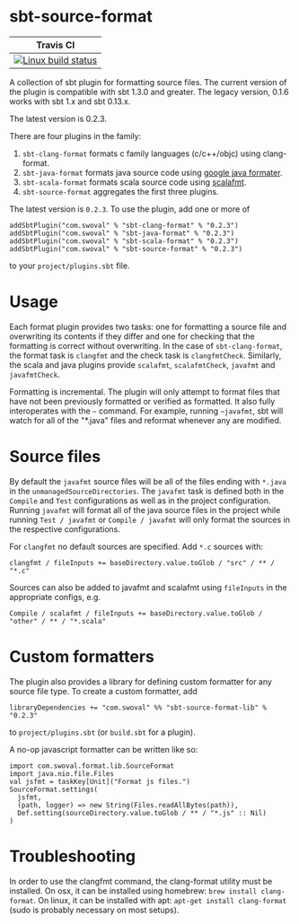 sbt-source-format
===

| Travis CI |
|-----------|
|[ ![Linux build status][1]][2] |

[1]: https://travis-ci.org/swoval/sbt-source-format.svg?branch=master
[2]: https://travis-ci.org/swoval/sbt-source-format

A collection of sbt plugin for formatting source files. The
current version of the plugin is compatible with sbt 1.3.0 and greater. The
legacy version, 0.1.6 works with sbt 1.x and sbt 0.13.x.

The latest version is 0.2.3.

There are four plugins in the family:

1. `sbt-clang-format` formats c family languages (c/c++/objc) using
clang-format.
2. `sbt-java-format` formats java source code using [google java formater](
    https://github.com/google/google-java-format).
3. `sbt-scala-format` formats scala source code using [scalafmt](
https://scalameta.org/scalafmt/).
4. `sbt-source-format` aggregates the first three plugins.

The latest version is `0.2.3`. To use the plugin, add one or more of
```
addSbtPlugin("com.swoval" % "sbt-clang-format" % "0.2.3")
addSbtPlugin("com.swoval" % "sbt-java-format" % "0.2.3")
addSbtPlugin("com.swoval" % "sbt-scala-format" % "0.2.3")
addSbtPlugin("com.swoval" % "sbt-source-format" % "0.2.3")
```
to your `project/plugins.sbt` file.

Usage
==
Each format plugin provides two tasks: one for formatting a source file
and overwriting its contents if they differ and one for checking that the
formatting is correct without overwriting. In the case of `sbt-clang-format`,
the format task is `clangfmt` and the check task is `clangfmtCheck`. Similarly,
the scala and java plugins provide `scalafmt`, `scalafmtCheck`, `javafmt` and
`javafmtCheck`.

Formatting is incremental. The plugin will only attempt to format files that
have not been previously formatted or verified as formatted. It also fully
interoperates with the `~` command. For example, running `~javafmt`, sbt will
watch for all of the "*.java" files and reformat whenever any are modified.

Source files
==
By default the `javafmt` source files will be all of the files ending with
`*.java` in the `unmanagedSourceDirectories`. The `javafmt` task is defined both
in the `Compile` and `Test` configurations as well as in the project
configuration.  Running `javafmt` will format all of the java source files in
the project while running `Test / javafmt` or `Compile / javafmt` will only
format the sources in the respective configurations.

For `clangfmt` no default sources are specified. Add `*.c` sources with:
```
clangfmt / fileInputs += baseDirectory.value.toGlob / "src" / ** / "*.c"
```
Sources can also be added to javafmt and scalafmt using `fileInputs` in
the appropriate configs, e.g.
```
Compile / scalafmt / fileInputs += baseDirectory.value.toGlob / "other" / ** / "*.scala"
```

Custom formatters
==
The plugin also provides a library for defining custom formatter for any
source file type. To create a custom formatter, add
```
libraryDependencies += "com.swoval" %% "sbt-source-format-lib" % "0.2.3"
``` 
to `project/plugins.sbt` (or `build.sbt` for a plugin).

A no-op javascript formatter can be written like so:
```
import com.swoval.format.lib.SourceFormat
import java.nio.file.Files
val jsfmt = taskKey[Unit]("Format js files.")
SourceFormat.settings(
  jsfmt,
  (path, logger) => new String(Files.readAllBytes(path)),
  Def.setting(sourceDirectory.value.toGlob / ** / "*.js" :: Nil)
)
```

Troubleshooting
==

In order to use the clangfmt command, the clang-format utility must be
installed. On osx, it can be installed using homebrew: `brew install
clang-format`. On linux, it can be installed with apt: `apt-get install
clang-format` (sudo is probably necessary on most setups).

